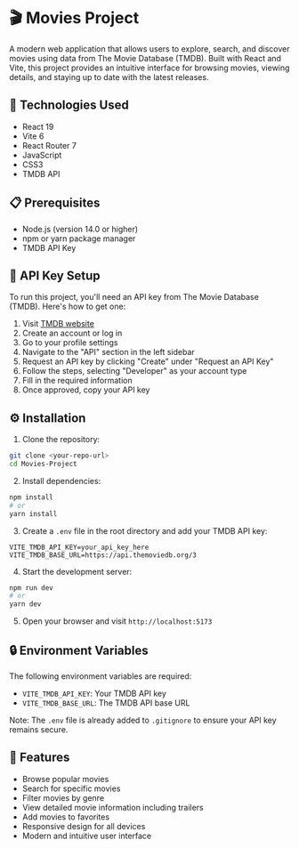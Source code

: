 # 🎬 Movies Project

A modern web application that allows users to explore, search, and discover movies using data from The Movie Database (TMDB). Built with React and Vite, this project provides an intuitive interface for browsing movies, viewing details, and staying up to date with the latest releases.

## 🚀 Technologies Used

- React 19
- Vite 6
- React Router 7
- JavaScript
- CSS3
- TMDB API

## 📋 Prerequisites

- Node.js (version 14.0 or higher)
- npm or yarn package manager
- TMDB API Key

## 🔑 API Key Setup

To run this project, you'll need an API key from The Movie Database (TMDB). Here's how to get one:

1. Visit [TMDB website](https://www.themoviedb.org/)
2. Create an account or log in
3. Go to your profile settings
4. Navigate to the "API" section in the left sidebar
5. Request an API key by clicking "Create" under "Request an API Key"
6. Follow the steps, selecting "Developer" as your account type
7. Fill in the required information
8. Once approved, copy your API key

## ⚙️ Installation

1. Clone the repository:
```bash
git clone <your-repo-url>
cd Movies-Project
```

2. Install dependencies:
```bash
npm install
# or
yarn install
```

3. Create a `.env` file in the root directory and add your TMDB API key:
```env
VITE_TMDB_API_KEY=your_api_key_here
VITE_TMDB_BASE_URL=https://api.themoviedb.org/3
```

4. Start the development server:
```bash
npm run dev
# or
yarn dev
```

5. Open your browser and visit `http://localhost:5173`

## 🔒 Environment Variables

The following environment variables are required:

- `VITE_TMDB_API_KEY`: Your TMDB API key
- `VITE_TMDB_BASE_URL`: The TMDB API base URL

Note: The `.env` file is already added to `.gitignore` to ensure your API key remains secure.

## 🌟 Features

- Browse popular movies
- Search for specific movies
- Filter movies by genre
- View detailed movie information including trailers
- Add movies to favorites
- Responsive design for all devices
- Modern and intuitive user interface
